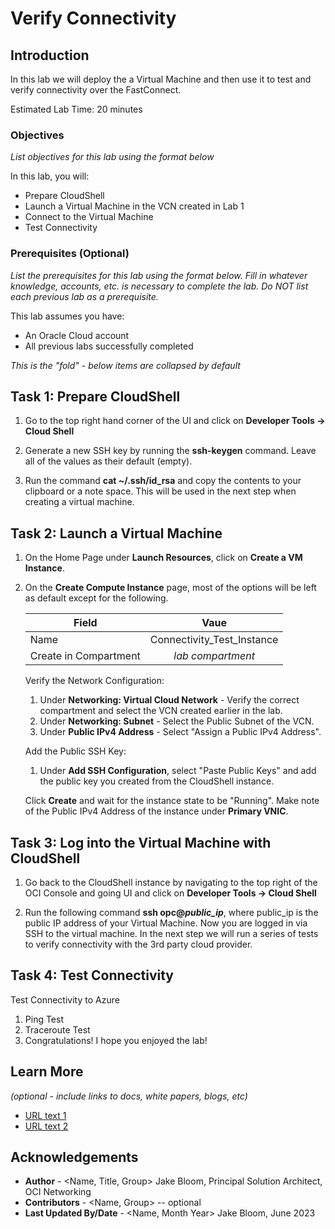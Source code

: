 # Verify Connectivity

## Introduction

In this lab we will deploy the a Virtual Machine and then use it to test and verify connectivity over the FastConnect.

Estimated Lab Time: 20 minutes

### Objectives

*List objectives for this lab using the format below*

In this lab, you will:
* Prepare CloudShell
* Launch a Virtual Machine in the VCN created in Lab 1
* Connect to the Virtual Machine
* Test Connectivity

### Prerequisites (Optional)

*List the prerequisites for this lab using the format below. Fill in whatever knowledge, accounts, etc. is necessary to complete the lab. Do NOT list each previous lab as a prerequisite.*

This lab assumes you have:
* An Oracle Cloud account
* All previous labs successfully completed


*This is the "fold" - below items are collapsed by default*

## Task 1: Prepare CloudShell

1. Go to the top right hand corner of the UI and click on **Developer Tools -> Cloud Shell**

2. Generate a new SSH key by running the **ssh-keygen** command. Leave all of the values as their default (empty).

3. Run the command **cat ~/.ssh/id_rsa** and copy the contents to your clipboard or a note space. This will be used in the next step when creating a virtual machine.

## Task 2: Launch a Virtual Machine

1. On the Home Page under **Launch Resources**, click on **Create a VM Instance**.

2. On the **Create Compute Instance** page, most of the options will be left as default except for the following.

    |                  **Field**              |    **Vaue**  |
    |----------------------------------------|:------------:|
    |Name |    Connectivity_Test_Instance    |
    |Create in Compartment |  *lab compartment*    |

    Verify the Network Configuration:

    1. Under **Networking: Virtual Cloud Network** - Verify the correct compartment and select the VCN created earlier in the lab.
    2. Under **Networking: Subnet** - Select the Public Subnet of the VCN.
    3. Under **Public IPv4 Address** - Select "Assign a Public IPv4 Address".

    Add the Public SSH Key:

    1. Under **Add SSH Configuration**, select "Paste Public Keys" and add the public key you created from the CloudShell instance.

    Click **Create** and wait for the instance state to be "Running". Make note of the Public IPv4 Address of the instance under **Primary VNIC**.

## Task 3: Log into the Virtual Machine with CloudShell

1. Go back to the CloudShell instance by navigating to the top right of the OCI Console and going UI and click on **Developer Tools -> Cloud Shell**

2. Run the following command **ssh opc@*public_ip***, where public_ip is the public IP address of your Virtual Machine. Now you are logged in via SSH to the virtual machine. In the next step we will run a series of tests to verify connectivity with the 3rd party cloud provider.

## Task 4: Test Connectivity

Test Connectivity to Azure
1. Ping Test
2. Traceroute Test
3. Congratulations! I hope you enjoyed the lab!

## Learn More

*(optional - include links to docs, white papers, blogs, etc)*

* [URL text 1](http://docs.oracle.com)
* [URL text 2](http://docs.oracle.com)

## Acknowledgements
* **Author** - <Name, Title, Group> Jake Bloom, Principal Solution Architect, OCI Networking
* **Contributors** -  <Name, Group> -- optional
* **Last Updated By/Date** - <Name, Month Year> Jake Bloom, June 2023
